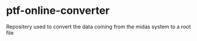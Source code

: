 # ptf-online-converter
Repositery used to convert the data coming from the midas system to a root file

